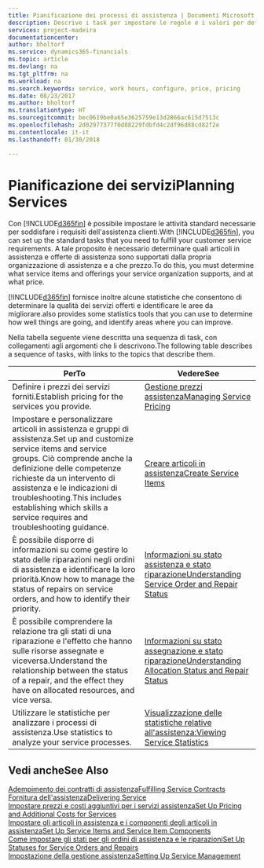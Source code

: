 ```yaml
---
title: Pianificazione dei processi di assistenza | Documenti Microsoft
description: Descrive i task per impostare le regole e i valori per definire i criteri e i processi di assistenza.
services: project-madeira
documentationcenter: 
author: bholtorf
ms.service: dynamics365-financials
ms.topic: article
ms.devlang: na
ms.tgt_pltfrm: na
ms.workload: na
ms.search.keywords: service, work hours, configure, price, pricing
ms.date: 08/23/2017
ms.author: bholtorf
ms.translationtype: HT
ms.sourcegitcommit: bec0619be0a65e3625759e13d2866ac615d7513c
ms.openlocfilehash: 2d02977377f0d88229fdbfd4c2df96d88cd82f2e
ms.contentlocale: it-it
ms.lasthandoff: 01/30/2018

---
```

# <a name="planning-services"></a><span data-ttu-id="6930a-103">Pianificazione dei servizi</span><span class="sxs-lookup"><span data-stu-id="6930a-103">Planning Services</span></span>
<span data-ttu-id="6930a-104">Con [!INCLUDE[d365fin](includes/d365fin_md.md)] è possibile impostare le attività standard necessarie per soddisfare i requisiti dell'assistenza clienti.</span><span class="sxs-lookup"><span data-stu-id="6930a-104">With [!INCLUDE[d365fin](includes/d365fin_md.md)], you can set up the standard tasks that you need to fulfill your customer service requirements.</span></span> <span data-ttu-id="6930a-105">A tale proposito è necessario determinare quali articoli in assistenza e offerte di assistenza sono supportati dalla propria organizzazione di assistenza e a che prezzo.</span><span class="sxs-lookup"><span data-stu-id="6930a-105">To do this, you must determine what service items and offerings your service organization supports, and at what price.</span></span>   

[!INCLUDE[d365fin](includes/d365fin_md.md)] <span data-ttu-id="6930a-106"> fornisce inoltre alcune statistiche che consentono di determinare la qualità dei servizi offerti e identificare le aree da migliorare.</span><span class="sxs-lookup"><span data-stu-id="6930a-106">also provides some statistics tools that you can use to determine how well things are going, and identify areas where you can improve.</span></span>
  
<span data-ttu-id="6930a-107">Nella tabella seguente viene descritta una sequenza di task, con collegamenti agli argomenti che li descrivono.</span><span class="sxs-lookup"><span data-stu-id="6930a-107">The following table describes a sequence of tasks, with links to the topics that describe them.</span></span>   
  
|<span data-ttu-id="6930a-108">**Per**</span><span class="sxs-lookup"><span data-stu-id="6930a-108">**To**</span></span>|<span data-ttu-id="6930a-109">**Vedere**</span><span class="sxs-lookup"><span data-stu-id="6930a-109">**See**</span></span>|  
|------------|-------------|  
|<span data-ttu-id="6930a-110">Definire i prezzi dei servizi forniti.</span><span class="sxs-lookup"><span data-stu-id="6930a-110">Establish pricing for the services you provide.</span></span>|[<span data-ttu-id="6930a-111">Gestione prezzi assistenza</span><span class="sxs-lookup"><span data-stu-id="6930a-111">Managing Service Pricing</span></span>](service-service-price-management.md)|
|<span data-ttu-id="6930a-112">Impostare e personalizzare articoli in assistenza e gruppi di assistenza.</span><span class="sxs-lookup"><span data-stu-id="6930a-112">Set up and customize service items and service groups.</span></span> <span data-ttu-id="6930a-113">Ciò comprende anche la definizione delle competenze richieste da un intervento di assistenza e le indicazioni di troubleshooting.</span><span class="sxs-lookup"><span data-stu-id="6930a-113">This includes establishing which skills a service requires and troubleshooting guidance.</span></span>| [<span data-ttu-id="6930a-114">Creare articoli in assistenza</span><span class="sxs-lookup"><span data-stu-id="6930a-114">Create Service Items</span></span>](service-how-to-create-service-items.md)|  
|<span data-ttu-id="6930a-115">È possibile disporre di informazioni su come gestire lo stato delle riparazioni negli ordini di assistenza e identificare la loro priorità.</span><span class="sxs-lookup"><span data-stu-id="6930a-115">Know how to manage the status of repairs on service orders, and how to identify their priority.</span></span>|[<span data-ttu-id="6930a-116">Informazioni su stato assistenza e stato riparazione</span><span class="sxs-lookup"><span data-stu-id="6930a-116">Understanding Service Order and Repair Status</span></span>](service-service-order-status-and-repair-status.md)|  
|<span data-ttu-id="6930a-117">È possibile comprendere la relazione tra gli stati di una riparazione e l'effetto che hanno sulle risorse assegnate e viceversa.</span><span class="sxs-lookup"><span data-stu-id="6930a-117">Understand the relationship between the status of a repair, and the effect they have on allocated resources, and vice versa.</span></span>|[<span data-ttu-id="6930a-118">Informazioni su stato assegnazione e stato riparazione</span><span class="sxs-lookup"><span data-stu-id="6930a-118">Understanding Allocation Status and Repair Status</span></span>](service-allocation-status-and-repair-status.md)|  
|<span data-ttu-id="6930a-119">Utilizzare le statistiche per analizzare i processi di assistenza.</span><span class="sxs-lookup"><span data-stu-id="6930a-119">Use statistics to analyze your service processes.</span></span> | [<span data-ttu-id="6930a-120">Visualizzazione delle statistiche relative all'assistenza:</span><span class="sxs-lookup"><span data-stu-id="6930a-120">Viewing Service Statistics</span></span>](service-service-statistics.md) |

## <a name="see-also"></a><span data-ttu-id="6930a-121">Vedi anche</span><span class="sxs-lookup"><span data-stu-id="6930a-121">See Also</span></span>
[<span data-ttu-id="6930a-122">Adempimento dei contratti di assistenza</span><span class="sxs-lookup"><span data-stu-id="6930a-122">Fulfilling Service Contracts</span></span>](service-fulfill-service-contracts.md)  
[<span data-ttu-id="6930a-123">Fornitura dell'assistenza</span><span class="sxs-lookup"><span data-stu-id="6930a-123">Delivering Service</span></span>](service-deliver-service.md)  
[<span data-ttu-id="6930a-124">Impostare prezzi e costi aggiuntivi per i servizi assistenza</span><span class="sxs-lookup"><span data-stu-id="6930a-124">Set Up Pricing and Additional Costs for Services</span></span>](service-how-setup-service-costs-pricing.md)  
[<span data-ttu-id="6930a-125">Impostare gli articoli in assistenza e i componenti degli articoli in assistenza</span><span class="sxs-lookup"><span data-stu-id="6930a-125">Set Up Service Items and Service Item Components</span></span>](service-how-setup-service-items.md)  
[<span data-ttu-id="6930a-126">Come impostare gli stati per gli ordini di assistenza e le riparazioni</span><span class="sxs-lookup"><span data-stu-id="6930a-126">Set Up Statuses for Service Orders and Repairs</span></span>](service-order-repair-status.md)  
[<span data-ttu-id="6930a-127">Impostazione della gestione assistenza</span><span class="sxs-lookup"><span data-stu-id="6930a-127">Setting Up Service Management</span></span>](service-setup-service.md)  

